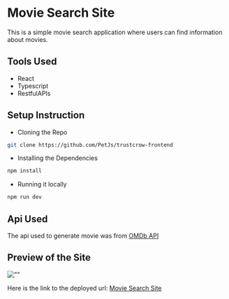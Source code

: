 # Movie Search Site
This is a simple movie search application where users can find information about
movies.

## Tools Used
- React
- Typescript
- RestfulAPIs

## Setup Instruction
- Cloning the Repo
```bash
git clone https://github.com/PetJs/trustcrow-frontend
```
- Installing the Dependencies
```bash
npm install
```
- Running it locally
```bash
npm run dev
```

## Api Used
The api used to generate movie was from [OMDb API](https://www.omdbapi.com)

## Preview of the Site
![""]()

Here is the link to the deployed url: [Movie Search Site](https://trustcrow-frontend.vercel.app/)